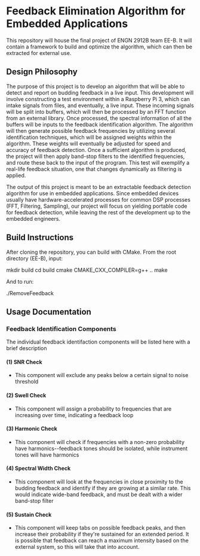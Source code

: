 # Feedback Elimination Algorithm for Embedded Applications
This repository will house the final project of ENGN 2912B team EE-B. It will contain a framework to build and optimize the algorithm, which can then be extracted for external use.

## Design Philosophy

The purpose of this project is to develop an algorithm that will be able to detect and report on budding feedback in a live input. This development will involve constructing a test environment within a Raspberry Pi 3, which can intake signals from files, and eventually, a live input. These incoming signals will be split into buffers, which will then be processed by an FFT function from an external library. Once processed, the spectral information of all the buffers will be inputs to the feedback identification algorithm. The algorithm will then generate possible feedback frequencies by utilizing several identification techniques, which will be assigned weights within the algorithm. These weights will eventually be adjusted for speed and accuracy of feedback detection. Once a sufficient algorithm is produced, the project will then apply band-stop filters to the identified frequencies, and route these back to the input of the program. This test will exemplify a real-life feedback situation, one that changes dynamically as filtering is applied.

The output of this project is meant to be an extractable feedback detection algorithm for use in embedded applications. Since embedded devices usually have hardware-accelerated processes for common DSP processes (FFT, Filtering, Sampling), our project will focus on yielding portable code for feedback detection, while leaving the rest of the development up to the embedded engineers.

## Build Instructions

After cloning the repository, you can build with CMake. From the root directory (EE-B), input:

mkdir build
cd build
cmake CMAKE_CXX_COMPILER=g++ ..
make

And to run:

./RemoveFeedback

## Usage Documentation

### Feedback Identification Components

The individual feedback identifaction components will be listed here with a brief description

#### (1) SNR Check

- This component will exclude any peaks below a certain signal to noise threshold

#### (2) Swell Check

- This component will assign a probability to frequencies that are increasing over time, indicating a feedback loop

#### (3) Harmonic Check

- This component will check if frequencies with a non-zero probability have harmonics--feedback tones should be isolated, while instrument tones will have harmonics

#### (4) Spectral Width Check

- This component will look at the frequencies in close proximity to the budding feedback and identify if they are growing at a similar rate. This would indicate wide-band feedback, and must be dealt with a wider band-stop filter

#### (5) Sustain Check

- This component will keep tabs on possible feedback peaks, and then increase their probability if they're sustained for an extended period. It is possible that feedback can reach a maximum intensity based on the external system, so this will take that into account.
